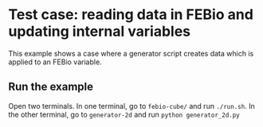 # Test case: reading data in FEBio and updating internal variables

This example shows a case where a generator script creates data which is applied to an FEBio variable.

## Run the example

Open two terminals. In one terminal, go to `febio-cube/` and run `./run.sh`. In the other terminal, go to `generator-2d` and run `python generator_2d.py`

